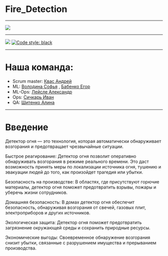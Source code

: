 # Fire_Detection

---

<img src = "https://sun9-23.userapi.com/impg/jbrjoryE6ubNg4YL42WnJYKq_DSiEvKZprnDJA/vG9afr-zZWE.jpg?size=1024x1024&quality=95&sign=2b85bbe92ad98dacb7a335de0e731a1d&type=album">

---

<img src = "https://img.shields.io/badge/Python 3.9-006C6B?style=for-the-badge&color=3a3b3a&labelColor=%3a3b3a&logo=python&logoColor=FFFFFF">  [![Code style: black](https://img.shields.io/badge/code%20style-black-000000.svg)](https://github.com/psf/black)
 

---

# Наша команда:
+ Scrum master: [Квас Андрей](https://github.com/kvasik3000)
+ ML: [Володина Софья](https://github.com/PiroJOJO) , [Бабенко Егор](https://github.com/JooudDoo)
+ ML-Ops: [Лейсле Александр](https://github.com/HerrPhoton)
+ Ops: [Сичкарь Иван](https://github.com/SichkarIvan) 
+ QA: [Шитенко Алина](https://github.com/alincnl)

---

# Введение

Детектор огня — это технология, которая автоматически обнаруживает возгорания и предотвращает чрезвычайные ситуации.

Быстрое реагирование: Детектор огня позволит оперативно обнаруживать возгорания в режиме реального времени. Это даст возможность принять меры по локализации источника огня, тушению и эвакуации людей до того, как произойдет трагедия или убытки.

Безопасность на производстве: В областях, где присутствуют горючие материалы, детектор огня поможет предотвратить взрывы, пожары и уберечь жизни сотрудников.

Домашняя безопасность: В домах детектор огня обеспечит безопасность, обнаруживая возгорания от свечей, газовых плит, электроприборов и других источников.

Экологическая защита: Детектор огня поможет предотвратить загрязнение окружающей среды и сохранить природные ресурсы.

Экономические выгоды: Своевременное обнаружение возгорания снизит убытки, связанные с разрушением имущества и прерыванием производства.


‌
